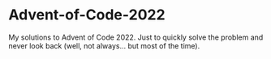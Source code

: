 # Advent-of-Code-2022
My solutions to Advent of Code 2022.
Just to quickly solve the problem and never look back (well, not always... but most of the time).
